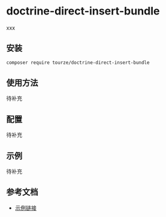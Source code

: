 # doctrine-direct-insert-bundle

xxx

## 安装

```bash
composer require tourze/doctrine-direct-insert-bundle
```

## 使用方法

待补充

## 配置

待补充

## 示例

待补充

## 参考文档

- [示例链接](https://example.com)
